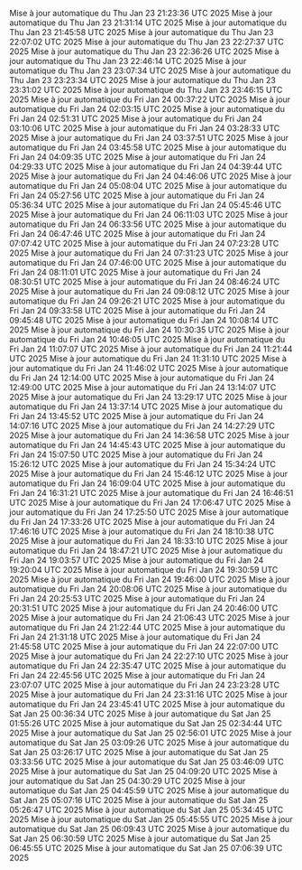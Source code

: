 Mise à jour automatique du Thu Jan 23 21:23:36 UTC 2025
Mise à jour automatique du Thu Jan 23 21:31:14 UTC 2025
Mise à jour automatique du Thu Jan 23 21:45:58 UTC 2025
Mise à jour automatique du Thu Jan 23 22:07:02 UTC 2025
Mise à jour automatique du Thu Jan 23 22:27:37 UTC 2025
Mise à jour automatique du Thu Jan 23 22:36:26 UTC 2025
Mise à jour automatique du Thu Jan 23 22:46:14 UTC 2025
Mise à jour automatique du Thu Jan 23 23:07:34 UTC 2025
Mise à jour automatique du Thu Jan 23 23:23:34 UTC 2025
Mise à jour automatique du Thu Jan 23 23:31:02 UTC 2025
Mise à jour automatique du Thu Jan 23 23:46:15 UTC 2025
Mise à jour automatique du Fri Jan 24 00:37:22 UTC 2025
Mise à jour automatique du Fri Jan 24 02:03:15 UTC 2025
Mise à jour automatique du Fri Jan 24 02:51:31 UTC 2025
Mise à jour automatique du Fri Jan 24 03:10:06 UTC 2025
Mise à jour automatique du Fri Jan 24 03:28:33 UTC 2025
Mise à jour automatique du Fri Jan 24 03:37:51 UTC 2025
Mise à jour automatique du Fri Jan 24 03:45:58 UTC 2025
Mise à jour automatique du Fri Jan 24 04:09:35 UTC 2025
Mise à jour automatique du Fri Jan 24 04:29:33 UTC 2025
Mise à jour automatique du Fri Jan 24 04:39:44 UTC 2025
Mise à jour automatique du Fri Jan 24 04:46:06 UTC 2025
Mise à jour automatique du Fri Jan 24 05:08:04 UTC 2025
Mise à jour automatique du Fri Jan 24 05:27:56 UTC 2025
Mise à jour automatique du Fri Jan 24 05:36:34 UTC 2025
Mise à jour automatique du Fri Jan 24 05:45:46 UTC 2025
Mise à jour automatique du Fri Jan 24 06:11:03 UTC 2025
Mise à jour automatique du Fri Jan 24 06:33:56 UTC 2025
Mise à jour automatique du Fri Jan 24 06:47:46 UTC 2025
Mise à jour automatique du Fri Jan 24 07:07:42 UTC 2025
Mise à jour automatique du Fri Jan 24 07:23:28 UTC 2025
Mise à jour automatique du Fri Jan 24 07:31:23 UTC 2025
Mise à jour automatique du Fri Jan 24 07:46:00 UTC 2025
Mise à jour automatique du Fri Jan 24 08:11:01 UTC 2025
Mise à jour automatique du Fri Jan 24 08:30:51 UTC 2025
Mise à jour automatique du Fri Jan 24 08:46:24 UTC 2025
Mise à jour automatique du Fri Jan 24 09:08:12 UTC 2025
Mise à jour automatique du Fri Jan 24 09:26:21 UTC 2025
Mise à jour automatique du Fri Jan 24 09:33:58 UTC 2025
Mise à jour automatique du Fri Jan 24 09:45:48 UTC 2025
Mise à jour automatique du Fri Jan 24 10:08:14 UTC 2025
Mise à jour automatique du Fri Jan 24 10:30:35 UTC 2025
Mise à jour automatique du Fri Jan 24 10:46:05 UTC 2025
Mise à jour automatique du Fri Jan 24 11:07:07 UTC 2025
Mise à jour automatique du Fri Jan 24 11:21:44 UTC 2025
Mise à jour automatique du Fri Jan 24 11:31:10 UTC 2025
Mise à jour automatique du Fri Jan 24 11:46:02 UTC 2025
Mise à jour automatique du Fri Jan 24 12:14:00 UTC 2025
Mise à jour automatique du Fri Jan 24 12:49:00 UTC 2025
Mise à jour automatique du Fri Jan 24 13:14:07 UTC 2025
Mise à jour automatique du Fri Jan 24 13:29:17 UTC 2025
Mise à jour automatique du Fri Jan 24 13:37:14 UTC 2025
Mise à jour automatique du Fri Jan 24 13:45:52 UTC 2025
Mise à jour automatique du Fri Jan 24 14:07:16 UTC 2025
Mise à jour automatique du Fri Jan 24 14:27:29 UTC 2025
Mise à jour automatique du Fri Jan 24 14:36:58 UTC 2025
Mise à jour automatique du Fri Jan 24 14:45:43 UTC 2025
Mise à jour automatique du Fri Jan 24 15:07:50 UTC 2025
Mise à jour automatique du Fri Jan 24 15:26:12 UTC 2025
Mise à jour automatique du Fri Jan 24 15:34:24 UTC 2025
Mise à jour automatique du Fri Jan 24 15:46:12 UTC 2025
Mise à jour automatique du Fri Jan 24 16:09:04 UTC 2025
Mise à jour automatique du Fri Jan 24 16:31:21 UTC 2025
Mise à jour automatique du Fri Jan 24 16:46:51 UTC 2025
Mise à jour automatique du Fri Jan 24 17:06:47 UTC 2025
Mise à jour automatique du Fri Jan 24 17:25:50 UTC 2025
Mise à jour automatique du Fri Jan 24 17:33:26 UTC 2025
Mise à jour automatique du Fri Jan 24 17:46:16 UTC 2025
Mise à jour automatique du Fri Jan 24 18:10:38 UTC 2025
Mise à jour automatique du Fri Jan 24 18:33:10 UTC 2025
Mise à jour automatique du Fri Jan 24 18:47:21 UTC 2025
Mise à jour automatique du Fri Jan 24 19:03:57 UTC 2025
Mise à jour automatique du Fri Jan 24 19:20:04 UTC 2025
Mise à jour automatique du Fri Jan 24 19:30:59 UTC 2025
Mise à jour automatique du Fri Jan 24 19:46:00 UTC 2025
Mise à jour automatique du Fri Jan 24 20:08:06 UTC 2025
Mise à jour automatique du Fri Jan 24 20:25:53 UTC 2025
Mise à jour automatique du Fri Jan 24 20:31:51 UTC 2025
Mise à jour automatique du Fri Jan 24 20:46:00 UTC 2025
Mise à jour automatique du Fri Jan 24 21:06:43 UTC 2025
Mise à jour automatique du Fri Jan 24 21:22:44 UTC 2025
Mise à jour automatique du Fri Jan 24 21:31:18 UTC 2025
Mise à jour automatique du Fri Jan 24 21:45:58 UTC 2025
Mise à jour automatique du Fri Jan 24 22:07:00 UTC 2025
Mise à jour automatique du Fri Jan 24 22:27:10 UTC 2025
Mise à jour automatique du Fri Jan 24 22:35:47 UTC 2025
Mise à jour automatique du Fri Jan 24 22:45:56 UTC 2025
Mise à jour automatique du Fri Jan 24 23:07:07 UTC 2025
Mise à jour automatique du Fri Jan 24 23:23:28 UTC 2025
Mise à jour automatique du Fri Jan 24 23:31:16 UTC 2025
Mise à jour automatique du Fri Jan 24 23:45:41 UTC 2025
Mise à jour automatique du Sat Jan 25 00:36:34 UTC 2025
Mise à jour automatique du Sat Jan 25 01:55:26 UTC 2025
Mise à jour automatique du Sat Jan 25 02:34:44 UTC 2025
Mise à jour automatique du Sat Jan 25 02:56:01 UTC 2025
Mise à jour automatique du Sat Jan 25 03:09:26 UTC 2025
Mise à jour automatique du Sat Jan 25 03:26:17 UTC 2025
Mise à jour automatique du Sat Jan 25 03:33:56 UTC 2025
Mise à jour automatique du Sat Jan 25 03:46:09 UTC 2025
Mise à jour automatique du Sat Jan 25 04:09:20 UTC 2025
Mise à jour automatique du Sat Jan 25 04:30:29 UTC 2025
Mise à jour automatique du Sat Jan 25 04:45:59 UTC 2025
Mise à jour automatique du Sat Jan 25 05:07:16 UTC 2025
Mise à jour automatique du Sat Jan 25 05:26:47 UTC 2025
Mise à jour automatique du Sat Jan 25 05:34:45 UTC 2025
Mise à jour automatique du Sat Jan 25 05:45:55 UTC 2025
Mise à jour automatique du Sat Jan 25 06:09:43 UTC 2025
Mise à jour automatique du Sat Jan 25 06:30:59 UTC 2025
Mise à jour automatique du Sat Jan 25 06:45:55 UTC 2025
Mise à jour automatique du Sat Jan 25 07:06:39 UTC 2025
